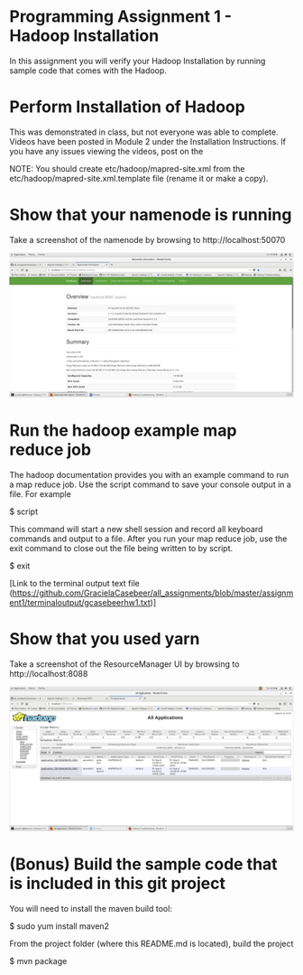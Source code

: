 # Programming Assignment 1 - Hadoop Installation
In this assignment you will verify your Hadoop Installation by running sample code that comes with the Hadoop.

# Perform Installation of Hadoop
This was demonstrated in class, but not everyone was able to complete. Videos have been posted in Module 2 under the Installation Instructions. 
If you have any issues viewing the videos, post on the 

NOTE: You should create etc/hadoop/mapred-site.xml from the etc/hadoop/mapred-site.xml.template file (rename it or make a copy). 

# Show that your namenode is running
Take a screenshot of the namenode by browsing to http://localhost:50070

![alt text](https://github.com/GracielaCasebeer/all_assignments/blob/master/assignment1/images/Screenshot1.png "http://localhost:50070 screenshot")

# Run the hadoop example map reduce job
The hadoop documentation provides you with an example command to run a map reduce job.
Use the script command to save your console output in a file. For example

$ script <filename>

This command will start a new shell session and record all keyboard commands and output to a file.
After you run your map reduce job, use the exit command to close out the file being written to by script.

$ exit

[Link to the terminal output text file (https://github.com/GracielaCasebeer/all_assignments/blob/master/assignment1/terminaloutput/gcasebeerhw1.txt)]

# Show that you used yarn
Take a screenshot of the ResourceManager UI by browsing to http://localhost:8088

![alt text](https://github.com/GracielaCasebeer/all_assignments/blob/master/assignment1/images/Screenshot2.png "http://localhost:8088 screenshot")

# (Bonus) Build the sample code that is included in this git project
You will need to install the maven build tool:

$ sudo yum install maven2

From the project folder (where this README.md is located), build the project

$ mvn package

